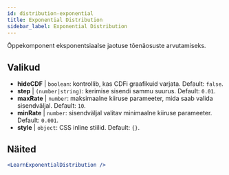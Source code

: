 ```yaml
---
id: distribution-exponential
title: Exponential Distribution
sidebar_label: Exponential Distribution
---
```


Õppekomponent eksponentsiaalse jaotuse tõenäosuste arvutamiseks.

## Valikud

* __hideCDF__ | `boolean`: kontrollib, kas CDFi graafikuid varjata. Default: `false`.
* __step__ | `(number|string)`: kerimise sisendi sammu suurus. Default: `0.01`.
* __maxRate__ | `number`: maksimaalne kiiruse parameeter, mida saab valida sisendväljal. Default: `10`.
* __minRate__ | `number`: sisendväljal valitav minimaalne kiiruse parameeter. Default: `0.001`.
* __style__ | `object`: CSS inline stiilid. Default: `{}`.


## Näited

```jsx live
<LearnExponentialDistribution />
```

